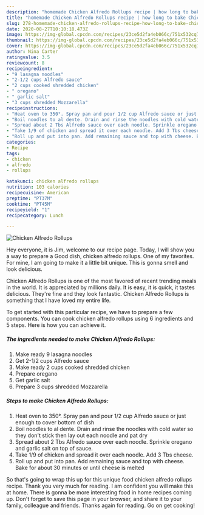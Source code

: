 ```yaml
---
description: "homemade Chicken Alfredo Rollups recipe | how long to bake Chicken Alfredo Rollups"
title: "homemade Chicken Alfredo Rollups recipe | how long to bake Chicken Alfredo Rollups"
slug: 278-homemade-chicken-alfredo-rollups-recipe-how-long-to-bake-chicken-alfredo-rollups
date: 2020-08-27T10:10:18.473Z
image: https://img-global.cpcdn.com/recipes/23ce5d2fa4eb066c/751x532cq70/chicken-alfredo-rollups-recipe-main-photo.jpg
thumbnail: https://img-global.cpcdn.com/recipes/23ce5d2fa4eb066c/751x532cq70/chicken-alfredo-rollups-recipe-main-photo.jpg
cover: https://img-global.cpcdn.com/recipes/23ce5d2fa4eb066c/751x532cq70/chicken-alfredo-rollups-recipe-main-photo.jpg
author: Nina Carter
ratingvalue: 3.5
reviewcount: 8
recipeingredient:
- "9 lasagna noodles"
- "2-1/2 cups Alfredo sauce"
- "2 cups cooked shredded chicken"
- " oregano"
- " garlic salt"
- "3 cups shredded Mozzarella"
recipeinstructions:
- "Heat oven to 350°. Spray pan and pour 1/2 cup Alfredo sauce or just enough to cover bottom of dish"
- "Boil noodles to al dente. Drain and rinse the noodles with cold water so they don&#39;t stick then lay out each noodle and pat dry"
- "Spread about 2 Tbs Alfredo sauce over each noodle. Sprinkle oregano and garlic salt on top of sauce."
- "Take 1/9 of chicken and spread it over each noodle. Add 3 Tbs cheese."
- "Roll up and put into pan. Add remaining sauce and top with cheese. Bake for about 30 minutes or until cheese is melted"
categories:
- Recipe
tags:
- chicken
- alfredo
- rollups

katakunci: chicken alfredo rollups 
nutrition: 103 calories
recipecuisine: American
preptime: "PT37M"
cooktime: "PT45M"
recipeyield: "1"
recipecategory: Lunch

---
```



![Chicken Alfredo Rollups](https://img-global.cpcdn.com/recipes/23ce5d2fa4eb066c/751x532cq70/chicken-alfredo-rollups-recipe-main-photo.jpg)

Hey everyone, it is Jim, welcome to our recipe page. Today, I will show you a way to prepare a Good dish, chicken alfredo rollups. One of my favorites. For mine, I am going to make it a little bit unique. This is gonna smell and look delicious.



Chicken Alfredo Rollups is one of the most favored of recent trending meals in the world. It is appreciated by millions daily. It is easy, it is quick, it tastes delicious. They're fine and they look fantastic. Chicken Alfredo Rollups is something that I have loved my entire life.


To get started with this particular recipe, we have to prepare a few components. You can cook chicken alfredo rollups using 6 ingredients and 5 steps. Here is how you can achieve it.

<!--inarticleads1-->

##### The ingredients needed to make Chicken Alfredo Rollups:

1. Make ready 9 lasagna noodles
1. Get 2-1/2 cups Alfredo sauce
1. Make ready 2 cups cooked shredded chicken
1. Prepare  oregano
1. Get  garlic salt
1. Prepare 3 cups shredded Mozzarella




<!--inarticleads2-->

##### Steps to make Chicken Alfredo Rollups:

1. Heat oven to 350°. Spray pan and pour 1/2 cup Alfredo sauce or just enough to cover bottom of dish
1. Boil noodles to al dente. Drain and rinse the noodles with cold water so they don&#39;t stick then lay out each noodle and pat dry
1. Spread about 2 Tbs Alfredo sauce over each noodle. Sprinkle oregano and garlic salt on top of sauce.
1. Take 1/9 of chicken and spread it over each noodle. Add 3 Tbs cheese.
1. Roll up and put into pan. Add remaining sauce and top with cheese. Bake for about 30 minutes or until cheese is melted




So that's going to wrap this up for this unique food chicken alfredo rollups recipe. Thank you very much for reading. I am confident you will make this at home. There is gonna be more interesting food in home recipes coming up. Don't forget to save this page in your browser, and share it to your family, colleague and friends. Thanks again for reading. Go on get cooking!
